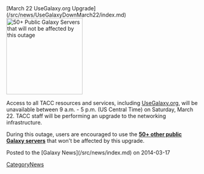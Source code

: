 <div class='newsItemHeader'>[March 22 UseGalaxy.org Upgrade](/src/news/UseGalaxyDownMarch22/index.md)</div>

<div class='right'><a href='/src/PublicGalaxyServers/index.md'><img src="/src/PublicGalaxyServers/50PlusSlide.png" alt="50+ Public Galaxy Servers that will not be affected by this outage" width="200" /></a></div>

Access to all TACC resources and services, including [UseGalaxy.org](https://usegalaxy.org), will be unavailable between 9 a.m. - 5 p.m. (US Central Time) on Saturday, March 22.  TACC staff will be performing an upgrade to the networking infrastructure.

During this outage, users are encouraged to use the **[50+ other public Galaxy servers](/src/PublicGalaxyServers/index.md)** that won't be affected by this upgrade.

<div class='newsItemFooter'>Posted to the [Galaxy News](/src/news/index.md) on 2014-03-17</div>

[CategoryNews](/src/CategoryNews/index.md)
